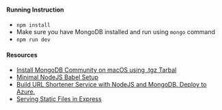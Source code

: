 
#### Running Instruction
- `npm install`
- Make sure you have MongoDB installed and run using `mongo` command
- `npm run dev`

#### Resources
- [Install MongoDB Community on macOS using .tgz Tarbal](https://docs.mongodb.com/manual/tutorial/install-mongodb-on-os-x-tarball/
)
- [Minimal NodeJS Babel Setup](https://www.robinwieruch.de/minimal-node-js-babel-setup
)
- [Build URL Shortener Service with NodeJS and MongoDB. Deploy to Azure.](https://dev.to/olamideaboyeji/building-a-url-shortening-service-with-nodejs-and-mongobb-deploy-to-azure-oep)
- [Serving Static Files in Express
](https://expressjs.com/en/starter/static-files.html)
